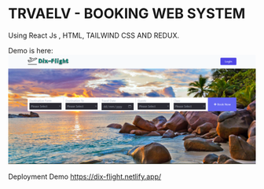 # TRVAELV - BOOKING WEB SYSTEM

Using React Js , HTML, TAILWIND CSS AND REDUX.

Demo is here:
![image](https://github.com/thakordixit567/TRAVEL-BOOKING/blob/master/src/assets/Demo/dixflight.png)

Deployment Demo 
https://dix-flight.netlify.app/
